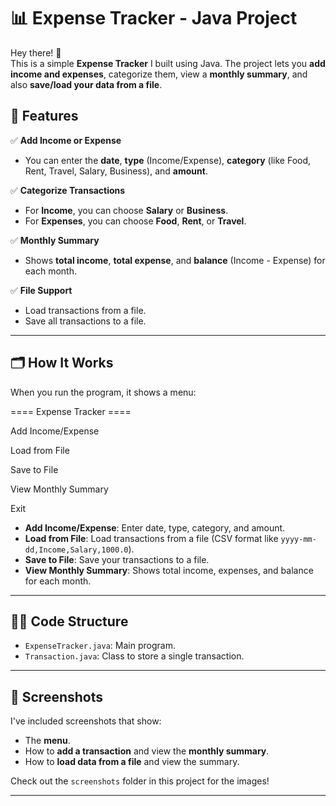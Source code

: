  # 📊 Expense Tracker - Java Project

Hey there! 👋  
This is a simple **Expense Tracker** I built using Java. The project lets you **add income and expenses**, categorize them, view a **monthly summary**, and also **save/load your data from a file**.

## 🎯 Features
 
✅ **Add Income or Expense** 
- You can enter the **date**, **type** (Income/Expense), **category** (like Food, Rent, Travel, Salary, Business), and **amount**.
   
✅ **Categorize Transactions**
- For **Income**, you can choose **Salary** or **Business**.
- For **Expenses**, you can choose **Food**, **Rent**, or **Travel**.
 
✅ **Monthly Summary**
- Shows **total income**, **total expense**, and **balance** (Income - Expense) for each month. 

✅ **File Support**
- Load transactions from a file.
- Save all transactions to a file.

---

## 🗂️ How It Works 

When you run the program, it shows a menu:

==== Expense Tracker ====

Add Income/Expense

Load from File

Save to File

View Monthly Summary

Exit


- **Add Income/Expense**: Enter date, type, category, and amount.
- **Load from File**: Load transactions from a file (CSV format like `yyyy-mm-dd,Income,Salary,1000.0`).
- **Save to File**: Save your transactions to a file.
- **View Monthly Summary**: Shows total income, expenses, and balance for each month.

---

## 🧑‍💻 Code Structure

- `ExpenseTracker.java`: Main program.
- `Transaction.java`: Class to store a single transaction.

---

## 📸 Screenshots

I've included screenshots that show:
- The **menu**.
- How to **add a transaction** and view the **monthly summary**.
- How to **load data from a file** and view the summary.

Check out the `screenshots` folder in this project for the images!

---

 
